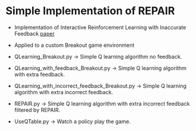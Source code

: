 # Simple Implementation of REPAIR

- Implementation of Interactive Reinforcement Learning with Inaccurate Feedback [paper](https://sim.ece.utexas.edu/static/papers/REPaIR-ICRA.pdf)

- Applied to a custom Breakout game environment

- QLearning_Breakout.py -> Simple Q learning algorithm no feedback.

- QLearning_with_feedback_Breakout.py -> Simple Q learning algorithm with extra feedback.

- QLearning_with_incorrect_feedback_Breakout.py -> Simple Q learning algorithm with extra incorrect feedback.

- REPAIR.py -> Simple Q learning algorithm with extra incorrect feedback filtered by REPAIR.

- UseQTable.py -> Watch a policy play the game.
